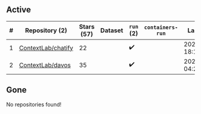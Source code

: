 ## Active
| # | Repository (2) | Stars (57) | Dataset | `run` (2) | `containers-run` | Last Modified |
| --- | --- | --- | --- | --- | --- | --- |
| 1 | [ContextLab/chatify](https://github.com/ContextLab/chatify) | 22 |  | :heavy_check_mark: |  | 2024-07-01 18:18:04+00:00 |
| 2 | [ContextLab/davos](https://github.com/ContextLab/davos) | 35 |  | :heavy_check_mark: |  | 2023-10-27 04:22:56+00:00 |

## Gone
No repositories found!
